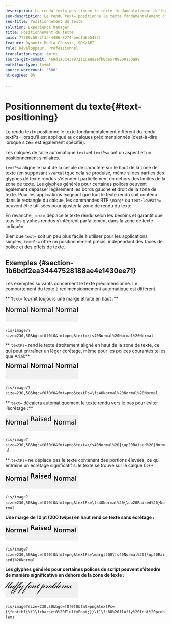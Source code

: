 ```yaml
---
description: Le rendu text= positionne le texte fondamentalement différent du rendu textPs= lorsqu’il est appliqué aux calques prédimensionnés (c’est-à-dire lorsque size= est également spécifié).
seo-description: Le rendu text= positionne le texte fondamentalement différent du rendu textPs= lorsqu’il est appliqué aux calques prédimensionnés (c’est-à-dire lorsque size= est également spécifié).
seo-title: Positionnement du texte
solution: Experience Manager
title: Positionnement du texte
uuid: 77289c50-2f3a-4486-8274-eecfd6e5452f
feature: Dynamic Media Classic, SDK/API
role: Développeur, Professionnel
translation-type: tm+mt
source-git-commit: 469d1a5c43a972116a8a2efb0de5708800130a99
workflow-type: tm+mt
source-wordcount: '308'
ht-degree: 0%

---
```



# Positionnement du texte{#text-positioning}

Le rendu text= positionne le texte fondamentalement différent du rendu textPs= lorsqu’il est appliqué aux calques prédimensionnés (c’est-à-dire lorsque size= est également spécifié).

Les calques de taille automatique `text=`et `textPs=` ont un aspect et un positionnement similaires.

`textPs=` aligne le haut de la cellule de caractère sur le haut de la zone de texte (en supposant  `\vertalt`que cela se produise, même si des parties des glyphes de texte rendus s’étendent partiellement en dehors des limites de la zone de texte. Les glyphes générés pour certaines polices peuvent également dépasser légèrement les bords gauche et droit de la zone de texte. Pour les applications exigeant que tout le texte rendu soit contenu dans le rectangle du calque, les commandes RTF `\marg*` ou `textFlowPath=` peuvent être utilisées pour ajuster la zone de rendu du texte.

En revanche, `text=` déplace le texte rendu selon les besoins et garantit que tous les glyphes rendus s’intègrent parfaitement dans la zone de texte indiquée.

Bien que `text=` soit un peu plus facile à utiliser pour les applications simples, `textPs=` offre un positionnement précis, indépendant des faces de police et des effets de texte.

## Exemples {#section-1b6bdf2ea34447528188ae4e1430ee71}

Les exemples suivants concernent le texte prédimensionné. Le comportement du texte à redimensionnement automatique est différent.

** `Text=` fournit toujours une marge étroite en haut :**

![](assets/tp01.png)

`/is/image/?size=230,50&bgc=f0f0f0&fmt=png&text=\fs40Normal%20Normal%20Normal`

** `textPs=` rend le texte étroitement aligné en haut de la zone de texte, ce qui peut entraîner un léger écrêtage, même pour les polices courantes telles que Arial:**

![](assets/tp02.png)

`/is/image/?size=230,50&bgc=f0f0f0&fmt=png&textPs=\fs40Normal%20Normal%20Normal`

** `text=` décalera automatiquement le texte rendu vers le bas pour éviter l’écrêtage :**

![](assets/tp03.png)

`/is/image?size=230,50&bgc=f0f0f0&fmt=png&text=\fs40Normal%20{\up20Raised%20}Normal`

** `textPs=` ne déplace pas le texte contenant des portions élevées, ce qui entraîne un écrêtage significatif si le texte se trouve sur le calque 0:**

![](assets/tp04.png)

`/is/image?size=230,50&bgc=f0f0f0&fmt=png&textPs=\fs40Normal%20{\up20Raised%20}Normal`

**Une marge de 10 pt (200 twips) en haut rend ce texte sans écrêtage :**

![](assets/tp05.png)

`/is/image?size=230,50&bgc=f0f0f0&fmt=png&textPs=\margt200\fs40Normal%20{\up20Raised}%20Normal`

**Les glyphes générés pour certaines polices de script peuvent s’étendre de manière significative en dehors de la zone de texte :**

![](assets/tp06.png)

`/is/image?size=230,50&bgc=f0f0f0&fmt=png&textPs={\fonttbl{\f1\fcharset0%20FluffyFont;}}\f1\fs88%20fluffy%20font%20problems`
